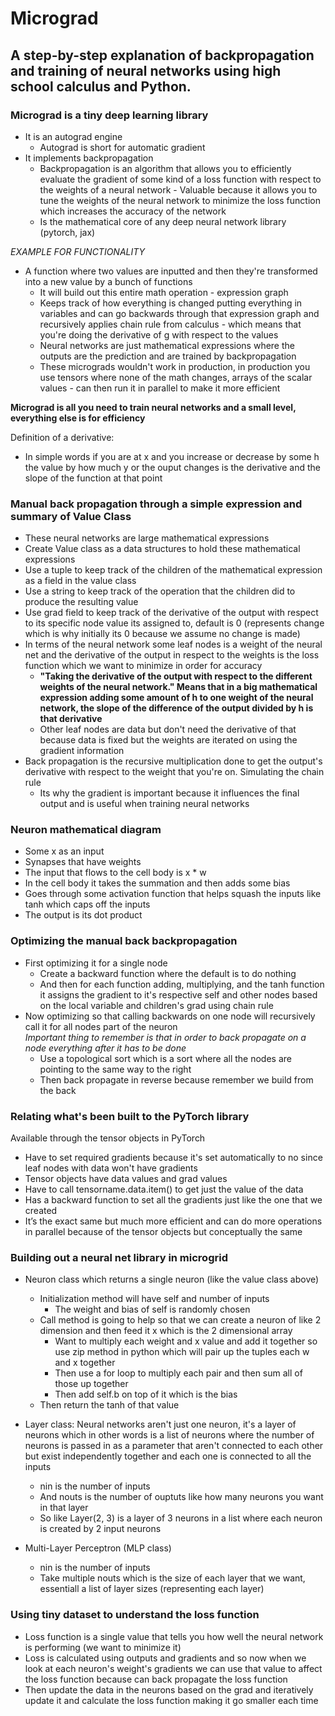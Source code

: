 # Micrograd
## A step-by-step explanation of backpropagation and training of neural networks using high school calculus and Python.

### Micrograd is a tiny deep learning library
- It is an autograd engine 
  - Autograd is short for automatic gradient
- It implements backpropagation 
  - Backpropagation is an algorithm that allows you to efficiently evaluate the gradient of some kind of a loss function with respect to the weights of a neural network
	    - Valuable because it allows you to tune the weights of the neural network to minimize the loss function which increases the accuracy of the network
  - Is the mathematical core of any deep neural network library (pytorch, jax)

*EXAMPLE FOR FUNCTIONALITY* 
  - A function where two values are inputted and then they're transformed into a new value by a bunch of functions
	- It will build out this entire math operation - expression graph
	- Keeps track of how everything is changed putting everything in variables and can go backwards through that expression graph and recursively applies chain rule from calculus - which means that you're doing the derivative of g with respect to the values
	- Neural networks are just mathematical expressions where the outputs are the prediction and are trained by backpropagation
	- These micrograds wouldn't work in production, in production you use tensors where none of the math changes, arrays of the scalar values - can then run it in parallel to make it more efficient

**Micrograd is all you need to train neural networks and a small level, everything else is for efficiency**


Definition of a derivative: 
- In simple words if you are at x and you increase or decrease by some h the value by how much y or the ouput changes is the derivative and the slope of the function at that point

### Manual back propagation through a simple expression and summary of Value Class
- These neural networks are large mathematical expressions
- Create Value class as a data structures to hold these mathematical expressions
- Use a tuple to keep track of the children of the mathematical expression as a field in the value class
- Use a string to keep track of the operation that the children did to produce the resulting value
- Use grad field to keep track of the derivative of the output with respect to its specific node value its assigned to, default is 0 (represents change which is why initially its 0 because we assume no change is made)
- In terms of the neural network some leaf nodes is a weight of the neural net and the derivative of the output in respect to the weights is the loss function which we want to minimize in order for accuracy
  - **"Taking the derivative of the output with respect to the different weights of the neural network." Means that in a big mathematical expression adding some amount of h to one weight of the neural network, the slope of the difference of the output divided by h is that derivative**
  - Other leaf nodes are data but don't need the derivative of that because data is fixed but the weights are iterated on using the gradient information
- Back propagation is the recursive multiplication done to get the output's derivative with respect to the weight that you're on. Simulating the chain rule
  - Its why the gradient is important because it influences the final output and is useful when training neural networks
	
### Neuron mathematical diagram
- Some x as an input
- Synapses that have weights
- The input that flows to the cell body is x * w
- In the cell body it takes the summation and then adds some bias
- Goes through some activation function that helps squash the inputs like tanh which caps off the inputs
- The output is its dot product

### Optimizing the manual back backpropagation
- First optimizing it for a single node
  - Create a backward function where the default is to do nothing
  - And then for each function adding, multiplying, and the tanh function it assigns the gradient to it's respective self and other nodes based on the local variable and children's grad using chain rule
- Now optimizing so that calling backwards on one node will recursively call it for all nodes part of the neuron <br />
  *Important thing to remember is that in order to back propagate on a node everything after it has to be done*
  - Use a topological sort which is a sort where all the nodes are pointing to the same way to the right
  - Then back propagate in reverse because remember we build from the back



### Relating what's been built to the PyTorch library
Available through the tensor objects in PyTorch
- Have to set required gradients because it's set automatically to no since leaf nodes with data won't have gradients
- Tensor objects have data values and grad values
- Have to call tensorname.data.item() to get just the value of the data
- Has a backward function to set all the gradients just like the one that we created
- It’s the exact same but much more efficient and can do more operations in parallel because of the tensor objects but conceptually the same

### Building out a neural net library in microgrid
- Neuron class which returns a single neuron (like the value class above)
    - Initialization method will have self and number of inputs
        - The weight and bias of self is randomly chosen
    - Call method is going to help so that we can create a neuron of like 2 dimension and then feed it x which is the 2 dimensional array
        - Want to multiply each weight and x value and add it together so use zip method in python which will pair up the tuples each w and x together
        - Then use a for loop to multiply each pair and then sum all of those up together
        - Then add self.b on top of it which is the bias
    - Then return the tanh of that value 

- Layer class: Neural networks aren't just one neuron, it's a layer of neurons which in other words is a list of neurons where the number of neurons is passed in as a parameter that aren't connected to each other but exist independently together and each one is connected to all the inputs
    - nin is the number of inputs
    - And nouts is the number of ouptuts like how many neurons you want in that layer
    - So like Layer(2, 3) is a layer of 3 neurons in a list where each neuron is created by 2 input neurons

- Multi-Layer Perceptron (MLP class)
    - nin is the number of inputs
    - Take multiple nouts which is the size of each layer that we want, essentiall a list of layer sizes (representing each layer)

### Using tiny dataset to understand the loss function
- Loss function is a single value that tells you how well the neural network is performing (we want to minimize it)
- Loss is calculated using outputs and gradients and so now when we look at each neuron's weight's gradients we can use that value to affect the loss function because can back propagate the loss function 
- Then update the data in the neurons based on the grad and iteratively update it and calculate the loss function making it go smaller each time 
